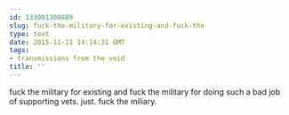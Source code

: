 ```yaml
---
id: 133001300889
slug: fuck-the-military-for-existing-and-fuck-the
type: text
date: 2015-11-11 14:14:31 GMT
tags:
- transmissions from the void
title: ''
---
```

fuck the military for existing and fuck the military for doing such a bad job of supporting vets. just. fuck the miliary.
